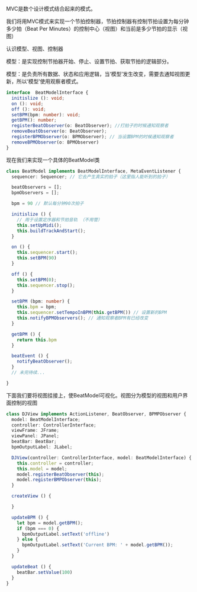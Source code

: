 MVC是数个设计模式结合起来的模式。

我们将用MVC模式来实现一个节拍控制器，节拍控制器有控制节拍设置为每分钟多少拍（Beat Per Minutes）的控制中心（视图）和当前是多少节拍的显示（视图）

认识模型、视图、控制器

模型：是实现控制节拍器开始、停止、设置节拍、获取节拍的逻辑部分。

模型：是负责所有数据、状态和应用逻辑，当‘模型’发生改变，需要去通知视图更新，所以‘模型’使用观察者模式。
```ts
interface  BeatModelInterface {
  initislize (): void;
  on (): void;
  off (): void;
  setBPM(bpm: number): void;
  getBPM(): number;
  registerBeatObserver(o: BeatObserver); //打拍子的时候通知观察者
  removeBeatObserver(o: BeatObserver);
  registerBPMObserver(o: BPMObserver); // 当设置BPM的时候通知观察者
  removeBPMObserver(o: BPMObserver) 
}
```

现在我们来实现一个具体的BeatModel类
```ts
class BeatModel implements BeatModelInterface, MetaEventListener {
  sequencer: Sequencer; // 它去产生真实的拍子（这里指人能听到的拍子）

  beatObservers = [];
  bpmObservers = [];

  bpm = 90 // 默认每分钟90次拍子

  initislize () {
    // 用于设置定序器和节拍音轨 （不用管）
    this.setUpMidi();
    this.buildTrackAndStart();
  }

  on () {
    this.sequencer.start();
    this.setBPM(90)
  }

  off () {
    this.setBPM(0);
    this.sequencer.stop();
  }

  setBPM (bpm: number) {
    this.bpm = bpm;
    this.sequencer.setTempoInBPM(this.getBPM()) // 设置新的BPM
    this.notifyBPMObservers(); // 通知观察者BPM有已经改变
  }

  getBPM () {
    return this.bpm
  }

  beatEvent () {
    notifyBeatObserver();
  }
  // 未完待续...

}
```

下面我们要将视图挂接上，使BeatModel可视化。视图分为模型的视图和用户界面控制的视图

```ts
class DJView implements ActionListener, BeatObserver, BPMPObserver {
  model: BeatModelInterface;
  controller: ControllerInterface;
  viewFrame: JFrame;
  viewPanel: JPanel;
  beatBar: BeatBar;
  bpmOutputLabel: JLabel;

  DJView(controller: ControllerInterface, model: BeatModelInterface) {
    this.controller = controller;
    this.model = model;
    model.registerBeatObserver(this); 
    model.registerBMPObserver(this);
  }

  createView () {

  }

  updateBPM () {
    let bpm = model.getBPM();
    if (bpm === 0) {
      bpmOutputLabel.setText('offline')
    } else {
      bpmOutputLabel.setText('Current BPM: ' + model.getBPM());
    }
  }

  updateBeat () {
    beatBar.setValue(100)
  }
}
```